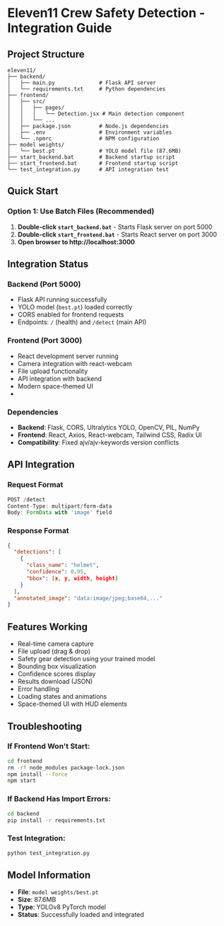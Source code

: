 # Eleven11 Crew Safety Detection - Integration Guide

## Project Structure
```
eleven11/
├── backend/
│   ├── main.py              # Flask API server
│   └── requirements.txt     # Python dependencies
├── frontend/
│   ├── src/
│   │   ├── pages/
│   │   │   └── Detection.jsx # Main detection component
│   │   └── ...
│   ├── package.json         # Node.js dependencies
│   ├── .env                 # Environment variables
│   └── .npmrc               # NPM configuration
├── model weights/
│   └── best.pt              # YOLO model file (87.6MB)
├── start_backend.bat        # Backend startup script
├── start_frontend.bat       # Frontend startup script
└── test_integration.py      # API integration test
```

## Quick Start

### Option 1: Use Batch Files (Recommended)
1. **Double-click `start_backend.bat`** - Starts Flask server on port 5000
2. **Double-click `start_frontend.bat`** - Starts React server on port 3000
3. **Open browser to http://localhost:3000**

##  Integration Status

### Backend (Port 5000) 
- Flask API running successfully
- YOLO model (`best.pt`) loaded correctly
- CORS enabled for frontend requests
- Endpoints: `/` (health) and `/detect` (main API)

### Frontend (Port 3000) 
- React development server running
- Camera integration with react-webcam
- File upload functionality
- API integration with backend
- Modern space-themed UI
- 
### Dependencies 
- **Backend**: Flask, CORS, Ultralytics YOLO, OpenCV, PIL, NumPy
- **Frontend**: React, Axios, React-webcam, Tailwind CSS, Radix UI
- **Compatibility**: Fixed ajv/ajv-keywords version conflicts

## API Integration

### Request Format
```javascript
POST /detect
Content-Type: multipart/form-data
Body: FormData with 'image' field
```

### Response Format
```json
{
  "detections": [
    {
      "class_name": "helmet",
      "confidence": 0.95,
      "bbox": [x, y, width, height]
    }
  ],
  "annotated_image": "data:image/jpeg;base64,..."
}
```

## Features Working 
-  Real-time camera capture
-  File upload (drag & drop)
-  Safety gear detection using your trained model
-  Bounding box visualization
-  Confidence scores display  
-  Results download (JSON)
-  Error handling
-  Loading states and animations
-  Space-themed UI with HUD elements

## Troubleshooting

### If Frontend Won't Start:
```bash
cd frontend
rm -rf node_modules package-lock.json
npm install --force
npm start
```

### If Backend Has Import Errors:
```bash
cd backend
pip install -r requirements.txt
```

### Test Integration:
```bash
python test_integration.py
```

## Model Information
- **File**: `model weights/best.pt`
- **Size**: 87.6MB
- **Type**: YOLOv8 PyTorch model
- **Status**: Successfully loaded and integrated
